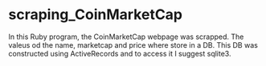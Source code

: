 # scraping_CoinMarketCap
In this Ruby program, the CoinMarketCap webpage was scrapped. The valeus od the name, marketcap and price where store in
a DB.
This DB was constructed using ActiveRecords and to access it I suggest sqlite3.
